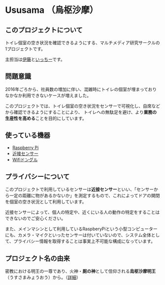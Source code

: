 # Ususama （烏枢沙摩）

## このプロジェクトについて

トイレ個室の空き状況を確認できるようにする、マルチメディア研究サークルの1プロジェクトです。

主担当は[伊藤](https://github.com/jujunjun110)と[いっちー](https://github.com/icchii0618)です。

## 問題意識

2016年ごろから、社員数の増加に伴い、混雑時にトイレの個室が埋まっておりなかなか利用できないケースが増えました。

このプロジェクトでは、トイレ個室の空き状況をセンサーで可視化し、自席などから確認できるようにすることにより、
トイレへの無駄足を避け、より**業務の生産性を高める**ことを目的にしています。

## 使っている機器
- [Raspberry Pi](https://ja.wikipedia.org/wiki/Raspberry_Pi)
- [近接センサー](https://www.pololu.com/product/2579)
- [Wifiドングル](https://www.amazon.co.jp/dp/B004AP8QKM)

## プライバシーについて
このプロジェクトで利用しているセンサーは**近接センサー**といい、「センサーから一定の距離に物があるかないか」を測定するもので、これによってドアの開閉を個室の空き状況として利用しています。

近接センサーによって、個人の特定や、近くにいる人の動作の特定をすることはできないのでご安心ください。

また、メインマシンとして利用しているRaspberyPiという小型コンピューターにも、カメラ・マイクといったセンサーは付いていないので、システム全体として、プライバシー情報を取得することは事実上不可能な構成になっています。

## プロジェクト名の由来

密教における明王の一尊であり、火神・**厠の神**として信仰される**烏枢沙摩明王**（うすさまみょうおう）から。（[詳細](https://ja.wikipedia.org/wiki/%E7%83%8F%E6%9E%A2%E6%B2%99%E6%91%A9%E6%98%8E%E7%8E%8B)）

